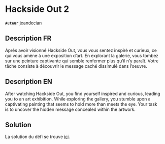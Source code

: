 # Hackside Out 2

**`Auteur`** [jeandecian](https://github.com/jeandecian)

## Description FR

Après avoir visionné Hackside Out, vous vous sentez inspiré et curieux, ce qui vous amène à une exposition d’art. En explorant la galerie, vous tombez sur une peinture captivante qui semble renfermer plus qu’il n’y paraît. Votre tâche consiste à découvrir le message caché dissimulé dans l’oeuvre.

## Description EN

After watching Hackside Out, you find yourself inspired and curious, leading you to an art exhibition. While exploring the gallery, you stumble upon a captivating painting that seems to hold more than meets the eye. Your task is to uncover the hidden message concealed within the artwork.

## Solution

La solution du défi se trouve [ici](solution/README.md).
